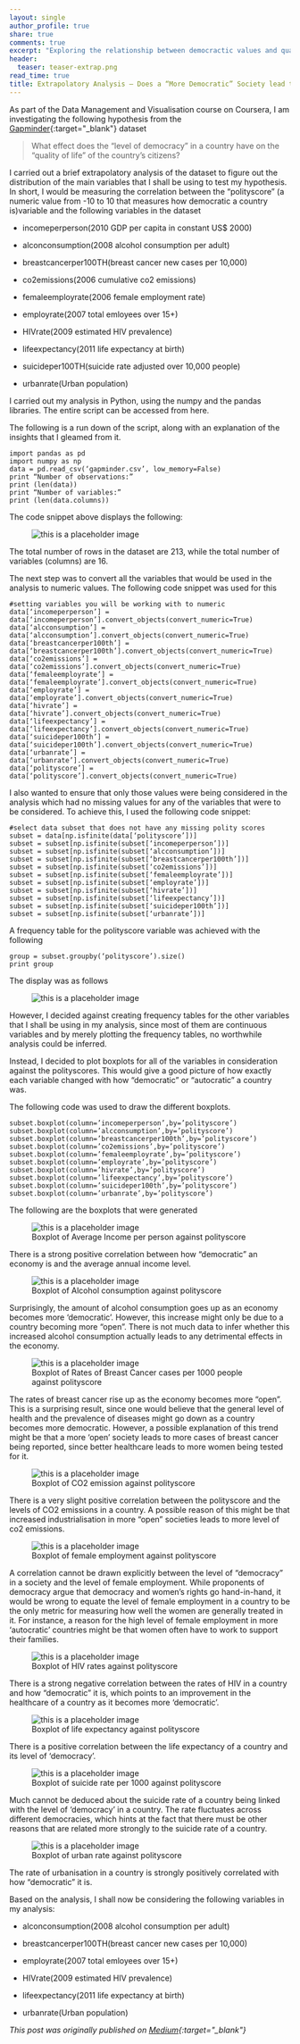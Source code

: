 ```yaml
---
layout: single 
author_profile: true
share: true 
comments: true
excerpt: "Exploring the relationship between democractic values and quality of life"
header:
  teaser: teaser-extrap.png
read_time: true
title: Extrapolatory Analysis — Does a “More Democratic” Society lead to an improvement in the “quality of life”?
---  
```


As part of the Data Management and Visualisation course on Coursera, I am investigating the following hypothesis from the [Gapminder](https://www.gapminder.com){:target="_blank"} dataset

> What effect does the “level of democracy” in a country have on the “quality of life” of the country’s citizens?

I carried out a brief extrapolatory analysis of the dataset to figure out the distribution of the main variables that I shall be using to test my hypothesis. In short, I would be measuring the correlation between the “polityscore” (a numeric value from -10 to 10 that measures how democratic a country is)variable and the following variables in the dataset

* incomeperperson(2010 GDP per capita in constant US$ 2000)

* alconconsumption(2008 alcohol consumption per adult)

* breastcancerper100TH(breast cancer new cases per 10,000)

* co2emissions(2006 cumulative co2 emissions)

* femaleemployrate(2006 female employment rate)

* employrate(2007 total emloyees over 15+)

* HIVrate(2009 estimated HIV prevalence)

* lifeexpectancy(2011 life expectancy at birth)

* suicideper100TH(suicide rate adjusted over 10,000 people)

* urbanrate(Urban population)

I carried out my analysis in Python, using the numpy and the pandas libraries. The entire script can be accessed from here.

The following is a run down of the script, along with an explanation of the insights that I gleamed from it.

```
import pandas as pd
import numpy as np
data = pd.read_csv(‘gapminder.csv’, low_memory=False)
print “Number of observations:”
print (len(data)) 
print “Number of variables:”
print (len(data.columns))
```

The code snippet above displays the following:

<figure>
  <img src="/images/extraanalysisimg.png" alt="this is a placeholder image">
</figure>  

The total number of rows in the dataset are 213, while the total number of variables (columns) are 16.

The next step was to convert all the variables that would be used in the analysis to numeric values. The following code snippet was used for this

```
#setting variables you will be working with to numeric
data[‘incomeperperson’] = data[‘incomeperperson’].convert_objects(convert_numeric=True)
data[‘alcconsumption’] = data[‘alcconsumption’].convert_objects(convert_numeric=True)
data[‘breastcancerper100th’] = data[‘breastcancerper100th’].convert_objects(convert_numeric=True)
data[‘co2emissions’] = data[‘co2emissions’].convert_objects(convert_numeric=True)
data[‘femaleemployrate’] = data[‘femaleemployrate’].convert_objects(convert_numeric=True)
data[‘employrate’] = data[‘employrate’].convert_objects(convert_numeric=True)
data[‘hivrate’] = data[‘hivrate’].convert_objects(convert_numeric=True)
data[‘lifeexpectancy’] = data[‘lifeexpectancy’].convert_objects(convert_numeric=True)
data[‘suicideper100th’] = data[‘suicideper100th’].convert_objects(convert_numeric=True)
data[‘urbanrate’] = data[‘urbanrate’].convert_objects(convert_numeric=True) 
data[‘polityscore’] = data[‘polityscore’].convert_objects(convert_numeric=True)
```

I also wanted to ensure that only those values were being considered in the analysis which had no missing values for any of the variables that were to be considered. To achieve this, I used the following code snippet:

```
#select data subset that does not have any missing polity scores
subset = data[np.isfinite(data[‘polityscore’])] 
subset = subset[np.isfinite(subset[‘incomeperperson’])] 
subset = subset[np.isfinite(subset[‘alcconsumption’])]
subset = subset[np.isfinite(subset[‘breastcancerper100th’])]
subset = subset[np.isfinite(subset[‘co2emissions’])]
subset = subset[np.isfinite(subset[‘femaleemployrate’])]
subset = subset[np.isfinite(subset[‘employrate’])]
subset = subset[np.isfinite(subset[‘hivrate’])]
subset = subset[np.isfinite(subset[‘lifeexpectancy’])]
subset = subset[np.isfinite(subset[‘suicideper100th’])]
subset = subset[np.isfinite(subset[‘urbanrate’])]
```

A frequency table for the polityscore variable was achieved with the following

```
group = subset.groupby(‘polityscore’).size()
print group
```

The display was as follows

<figure>
  <img src="/images/freqtable.png" alt="this is a placeholder image">
</figure> 

However, I decided against creating frequency tables for the other variables that I shall be using in my analysis, since most of them are continuous variables and by merely plotting the frequency tables, no worthwhile analysis could be inferred.

Instead, I decided to plot boxplots for all of the variables in consideration against the polityscores. This would give a good picture of how exactly each variable changed with how “democratic” or “autocratic” a country was.

The following code was used to draw the different boxplots.

```
subset.boxplot(column=’incomeperperson’,by=’polityscore’)
subset.boxplot(column=’alcconsumption’,by=’polityscore’)
subset.boxplot(column=’breastcancerper100th’,by=’polityscore’)
subset.boxplot(column=’co2emissions’,by=’polityscore’)
subset.boxplot(column=’femaleemployrate’,by=’polityscore’)
subset.boxplot(column=’employrate’,by=’polityscore’)
subset.boxplot(column=’hivrate’,by=’polityscore’)
subset.boxplot(column=’lifeexpectancy’,by=’polityscore’)
subset.boxplot(column=’suicideper100th’,by=’polityscore’)
subset.boxplot(column=’urbanrate’,by=’polityscore’)
```

The following are the boxplots that were generated

<figure>
  <img src="/images/boxplot1.png" alt="this is a placeholder image">
  <figcaption>Boxplot of Average Income per person against polityscore
</figcaption>
</figure>  

There is a strong positive correlation between how “democratic” an economy is and the average annual income level.

<figure>
  <img src="/images/boxplot2.png" alt="this is a placeholder image">
  <figcaption>Boxplot of Alcohol consumption against polityscore
</figcaption>
</figure>  

Surprisingly, the amount of alcohol consumption goes up as an economy becomes more ‘democratic’. However, this increase might only be due to a country becoming more “open”. There is not much data to infer whether this increased alcohol consumption actually leads to any detrimental effects in the economy.

<figure>
  <img src="/images/boxplot3.png" alt="this is a placeholder image">
  <figcaption>Boxplot of Rates of Breast Cancer cases per 1000 people against polityscore
</figcaption>
</figure>  

The rates of breast cancer rise up as the economy becomes more “open”. This is a surprising result, since one would believe that the general level of health and the prevalence of diseases might go down as a country becomes more democratic. However, a possible explanation of this trend might be that a more ‘open’ society leads to more cases of breast cancer being reported, since better healthcare leads to more women being tested for it.

<figure>
  <img src="/images/boxplot4.png" alt="this is a placeholder image">
  <figcaption>Boxplot of CO2 emission against polityscore
</figcaption>
</figure>  

There is a very slight positive correlation between the polityscore and the levels of CO2 emissions in a country. A possible reason of this might be that increased industrialisation in more “open” societies leads to more level of co2 emissions.

<figure>
  <img src="/images/boxplot5.png" alt="this is a placeholder image">
  <figcaption>Boxplot of female employment against polityscore
</figcaption>
</figure>  

A correlation cannot be drawn explicitly between the level of “democracy” in a society and the level of female employment. While proponents of democracy argue that democracy and women’s rights go hand-in-hand, it would be wrong to equate the level of female employment in a country to be the only metric for measuring how well the women are generally treated in it. For instance, a reason for the high level of female employment in more ‘autocratic’ countries might be that women often have to work to support their families.

<figure>
  <img src="/images/boxplot6.png" alt="this is a placeholder image">
  <figcaption>Boxplot of HIV rates against polityscore
</figcaption>
</figure>  

There is a strong negative correlation between the rates of HIV in a country and how “democratic” it is, which points to an improvement in the healthcare of a country as it becomes more ‘democratic’.


<figure>
  <img src="/images/boxplot7.png" alt="this is a placeholder image">
  <figcaption>Boxplot of life expectancy against polityscore
</figcaption>
</figure> 

There is a positive correlation between the life expectancy of a country and its level of ‘democracy’.

<figure>
  <img src="/images/boxplot8.png" alt="this is a placeholder image">
  <figcaption>Boxplot of suicide rate per 1000 against polityscore
</figcaption>
</figure> 

Much cannot be deduced about the suicide rate of a country being linked with the level of ‘democracy’ in a country. The rate fluctuates across different democracies, which hints at the fact that there must be other reasons that are related more strongly to the suicide rate of a country.

<figure>
  <img src="/images/boxplot9.png" alt="this is a placeholder image">
  <figcaption>Boxplot of urban rate against polityscore
</figcaption>
</figure> 

The rate of urbanisation in a country is strongly positively correlated with how “democratic” it is.

Based on the analysis, I shall now be considering the following variables in my analysis:

* alconconsumption(2008 alcohol consumption per adult)

* breastcancerper100TH(breast cancer new cases per 10,000)

* employrate(2007 total emloyees over 15+)

* HIVrate(2009 estimated HIV prevalence)

* lifeexpectancy(2011 life expectancy at birth)

* urbanrate(Urban population)

*This post was originally published on [Medium](https://medium.com/@ottoman91/extrapolatory-analysis-does-a-more-democratic-society-lead-to-an-improvement-in-the-quality-of-d9183d884d77){:target="_blank"}*






